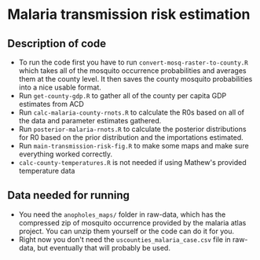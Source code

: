 # Malaria transmission risk estimation

## Description of code
- To run the code first you have to run `convert-mosq-raster-to-county.R` which takes all of the mosquito occurrence probabilities and averages them at the county level. It then saves the county mosquito probabilities into a nice usable format.
- Run `get-county-gdp.R` to gather all of the county per capita GDP estimates from ACD
- Run `calc-malaria-county-rnots.R` to calculate the R0s based on all of the data and parameter estimates gathered.
- Run `posterior-malaria-rnots.R` to calculate the posterior distributions for R0 based on the prior distribution and the importations estimated.
- Run `main-transmission-risk-fig.R` to make some maps and make sure everything worked correctly.
- `calc-county-temperatures.R` is not needed if using Mathew's provided temperature data


## Data needed for running
- You need the `anopholes_maps/` folder in raw-data, which has the compressed zip of mosquito occurrence provided by the malaria atlas project. You can unzip them yourself or the code can do it for you.
- Right now you don't need the `uscounties_malaria_case.csv` file in raw-data, but eventually that will probably be used.

